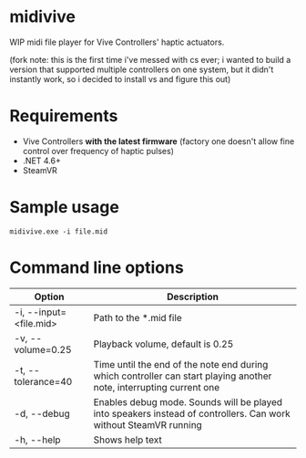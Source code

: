 # midivive
WIP midi file player for Vive Controllers' haptic actuators.

(fork note: this is the first time i've messed with cs ever; i wanted to build a version that supported multiple controllers on one system, but it didn't instantly work, so i decided to install vs and figure this out)

# Requirements

* Vive Controllers **with the latest firmware** (factory one doesn't allow fine control over frequency of haptic pulses)
* .NET 4.6+
* SteamVR



# Sample usage

`midivive.exe -i file.mid`

# Command line options
| Option                 | Description                                                                                                         |
|------------------------|---------------------------------------------------------------------------------------------------------------------|
| -i, --input=<file.mid> | Path to the *.mid file                                                                                              |
| -v, --volume=0.25      | Playback volume, default is 0.25                                                                                    |
| -t, --tolerance=40     | Time until the end of the note end during which controller can start playing another note, interrupting current one |
| -d, --debug            | Enables debug mode. Sounds will be played into speakers instead of controllers. Can work without SteamVR running    |
| -h, --help             | Shows help text                                                                                                     |
